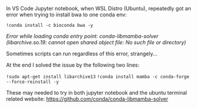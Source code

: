 In VS Code Jupyter notebook, when WSL Distro (Ubuntu), repeatedly got an error when trying to install bwa to one conda env:

`!conda install -c bioconda bwa -y`

_Error while loading conda entry point: conda-libmamba-solver (libarchive.so.19: cannot open shared object file: No such file or directory)_

Sometimes scripts can run regardless of this error, strangely...

At the end I solved the issue by the following two lines:

`!sudo apt-get install libarchive13`
`!conda install mamba -c conda-forge --force-reinstall -y`

These may needed to try in both jupyter notebook and the ubuntu terminal
related website: https://github.com/conda/conda-libmamba-solver

